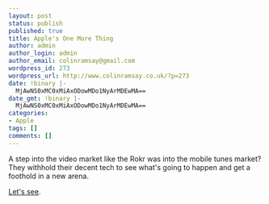 ```yaml
---
layout: post
status: publish
published: true
title: Apple's One More Thing
author: admin
author_login: admin
author_email: colinramsay@gmail.com
wordpress_id: 273
wordpress_url: http://www.colinramsay.co.uk/?p=273
date: !binary |-
  MjAwNS0xMC0xMiAxODowMDo1NyArMDEwMA==
date_gmt: !binary |-
  MjAwNS0xMC0xMiAxODowMDo1NyArMDEwMA==
categories:
- Apple
tags: []
comments: []
---
```

<p>A step into the video market like the Rokr was into the mobile tunes market? They withhold their decent tech to see what's going to happen and get a foothold in a new arena.</p>
<p><a href="http://www.ilounge.com/">Let's see</a>.</p>
